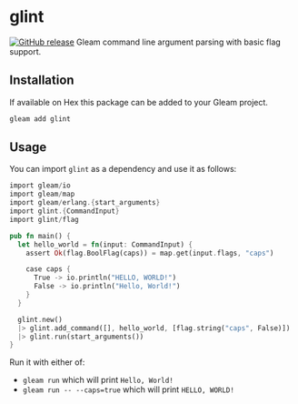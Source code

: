 # glint

<a href="https://github.com/TanklesXL/glint/releases"><img src="https://img.shields.io/github/release/TanklesXL/glint" alt="GitHub release"></a>
Gleam command line argument parsing with basic flag support.

## Installation

If available on Hex this package can be added to your Gleam project.

```sh
gleam add glint
```

## Usage

You can import `glint` as a dependency and use it as follows:

```rust
import gleam/io
import gleam/map
import gleam/erlang.{start_arguments}
import glint.{CommandInput}
import glint/flag

pub fn main() {
  let hello_world = fn(input: CommandInput) {
    assert Ok(flag.BoolFlag(caps)) = map.get(input.flags, "caps")

    case caps {
      True -> io.println("HELLO, WORLD!")
      False -> io.println("Hello, World!")
    }
  }

  glint.new()
  |> glint.add_command([], hello_world, [flag.string("caps", False)])
  |> glint.run(start_arguments())
}
```

Run it with either of:

- `gleam run` which will print `Hello, World!`
- `gleam run -- --caps=true` which will print `HELLO, WORLD!`

